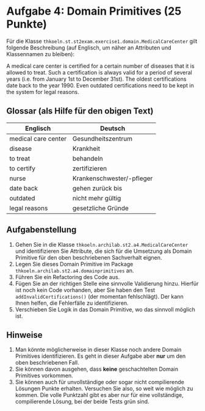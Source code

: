# Aufgabe 4: Domain Primitives (25 Punkte)

Für die Klasse `thkoeln.st.st2exam.exercise1.domain.MedicalCareCenter` gilt folgende Beschreibung (auf Englisch, um näher
an Attributen und Klassennamen zu bleiben):

A medical care center is certified for a certain number of diseases that it is allowed to treat.
Such a certification is always valid for a period of several years (i.e. from January 1st to December 31st).
The oldest certifications date back to the year 1990. Even outdated certifications need to be kept in the system
for legal reasons.


## Glossar (als Hilfe für den obigen Text)

| Englisch            | Deutsch                   |
|---------------------|---------------------------|
| medical care center | Gesundheitszentrum        |
| disease             | Krankheit                 |
| to treat            | behandeln                 |
| to certify          | zertifizieren             |
| nurse               | Krankenschwester/-pfleger |
| date back           | gehen zurück bis          |
| outdated            | nicht mehr gültig         |
| legal reasons       | gesetzliche Gründe        |


## Aufgabenstellung 

1. Gehen Sie in die Klasse `thkoeln.archilab.st2.a4.MedicalCareCenter` und identifizieren 
   Sie Attribute, die sich für die Umsetzung als Domain Primitive für den oben beschriebenen 
   Sachverhalt eignen. 
2. Legen Sie dieses Domain Primitive im Package `thkoeln.archilab.st2.a4.domainprimitives` an.
3. Führen Sie ein Refactoring des Code aus. 
4. Fügen Sie an der richtigen Stelle eine sinnvolle Validierung hinzu. Hierfür ist noch kein 
   Code vorhanden, aber Sie haben den Test `addInvalidCertifications()` (der momentan fehlschlägt). 
   Der kann Ihnen helfen, die Fehlerfälle zu identifizieren.
5. Verschieben Sie Logik in das Domain Primitive, wo das sinnvoll möglich ist. 

## Hinweise

1. Man könnte möglicherweise in dieser Klasse noch andere Domain Primitives identifizieren. Es geht in dieser
   Aufgabe aber **nur** um den oben beschriebenen Fall.  
2. Sie können davon ausgehen, dass **keine** geschachtelten Domain Primitives vorkommen.
3. Sie können auch für unvollständige oder sogar nicht compilierende Lösungen Punkte
   erhalten. Versuchen Sie also, so weit wie möglich zu kommen. Die volle Punktzahl
   gibt es aber nur für eine vollständige, compilierende Lösung, bei der beide Tests
   grün sind.
